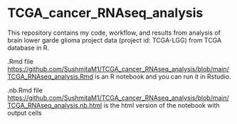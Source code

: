 # TCGA_cancer_RNAseq_analysis
This repository contains my code, workflow, and results from analysis of brain lower garde glioma project data (project id: TCGA-LGG) from TCGA database in R. 

.Rmd file https://github.com/SushmitaM1/TCGA_cancer_RNAseq_analysis/blob/main/TCGA_RNAseq_analysis.Rmd is an R notebook and you can run it in Rstudio.

.nb.Rmd file https://github.com/SushmitaM1/TCGA_cancer_RNAseq_analysis/blob/main/TCGA_RNAseq_analysis.nb.html is the html version of the notebook with output cells
